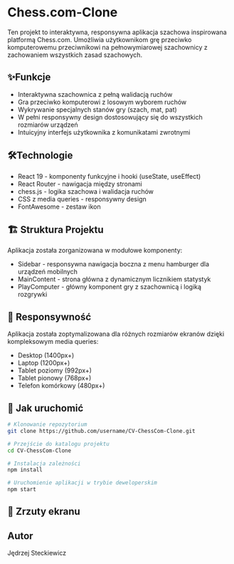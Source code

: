 
# Chess.com-Clone

Ten projekt to interaktywna, responsywna aplikacja szachowa inspirowana platformą Chess.com. Umożliwia użytkownikom grę przeciwko komputerowemu przeciwnikowi na pełnowymiarowej szachownicy z zachowaniem wszystkich zasad szachowych.


## ✨Funkcje

- Interaktywna szachownica z pełną walidacją ruchów
- Gra przeciwko komputerowi z losowym wyborem ruchów
- Wykrywanie specjalnych stanów gry (szach, mat, pat)
- W pełni responsywny design dostosowujący się do wszystkich rozmiarów urządzeń
- Intuicyjny interfejs użytkownika z komunikatami zwrotnymi

## 🛠️Technologie

- React 19 - komponenty funkcyjne i hooki (useState, useEffect)
- React Router - nawigacja między stronami
- chess.js - logika szachowa i walidacja ruchów
- CSS z media queries - responsywny design
- FontAwesome - zestaw ikon


## 🏗️ Struktura Projektu

Aplikacja została zorganizowana w modułowe komponenty:

- Sidebar - responsywna nawigacja boczna z menu hamburger dla urządzeń mobilnych
- MainContent - strona główna z dynamicznym licznikiem statystyk
- PlayComputer - główny komponent gry z szachownicą i logiką rozgrywki


## 📱 Responsywność
Aplikacja została zoptymalizowana dla różnych rozmiarów ekranów dzięki kompleksowym media queries:

- Desktop (1400px+)
- Laptop (1200px+)
- Tablet poziomy (992px+)
- Tablet pionowy (768px+)
- Telefon komórkowy (480px+)




## 🚀 Jak uruchomić



```bash
# Klonowanie repozytorium
git clone https://github.com/username/CV-ChessCom-Clone.git

# Przejście do katalogu projektu
cd CV-ChessCom-Clone

# Instalacja zależności
npm install

# Uruchomienie aplikacji w trybie deweloperskim
npm start
```


## 📸 Zrzuty ekranu




## Autor

Jędrzej Steckiewicz

